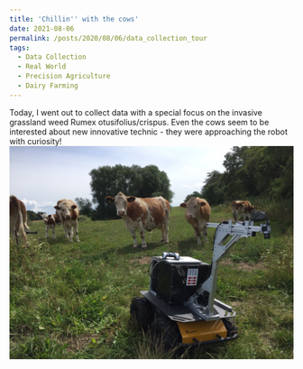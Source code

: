 ```yaml
---
title: 'Chillin'' with the cows'
date: 2021-08-06
permalink: /posts/2020/08/06/data_collection_tour
tags:
  - Data Collection
  - Real World
  - Precision Agriculture
  - Dairy Farming
---
```



Today, I went out to collect data with a special focus on the invasive grassland weed Rumex otusifolius/crispus. Even the cows seem to be interested about new innovative technic - they were approaching the robot with curiosity!
<img src="/images/Robot_with_cows.jpeg" alt="drawing"/>
